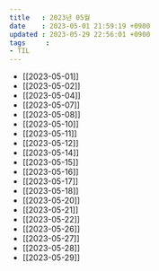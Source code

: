 ```yaml
---
title   : 2023년 05월
date    : 2023-05-01 21:59:19 +0900
updated : 2023-05-29 22:56:01 +0900
tags     : 
- TIL
---
```

- [[2023-05-01]]
- [[2023-05-02]]
- [[2023-05-04]]
- [[2023-05-07]]
- [[2023-05-08]]
- [[2023-05-10]]
- [[2023-05-11]]
- [[2023-05-12]]
- [[2023-05-14]]
- [[2023-05-15]]
- [[2023-05-16]]
- [[2023-05-17]]
- [[2023-05-18]]
- [[2023-05-20]]
- [[2023-05-21]]
- [[2023-05-22]]
- [[2023-05-26]]
- [[2023-05-27]]
- [[2023-05-28]]
- [[2023-05-29]]
